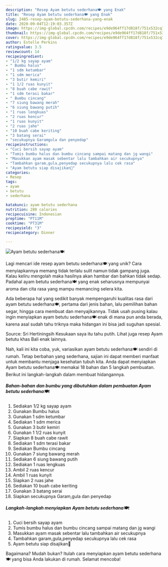```yaml
---
description: "Resep Ayam betutu sederhana🍽️ yang Enak"
title: "Resep Ayam betutu sederhana🍽️ yang Enak"
slug: 2485-resep-ayam-betutu-sederhana-yang-enak
date: 2020-09-04T12:19:03.357Z
image: https://img-global.cpcdn.com/recipes/e9de964ff17d818f/751x532cq70/ayam-betutu-sederhana🍽️-foto-resep-utama.jpg
thumbnail: https://img-global.cpcdn.com/recipes/e9de964ff17d818f/751x532cq70/ayam-betutu-sederhana🍽️-foto-resep-utama.jpg
cover: https://img-global.cpcdn.com/recipes/e9de964ff17d818f/751x532cq70/ayam-betutu-sederhana🍽️-foto-resep-utama.jpg
author: Estelle Perkins
ratingvalue: 3.5
reviewcount: 14
recipeingredient:
- "1/2 kg sayap ayam"
- " Bumbu halus"
- "1 sdm ketumbar"
- "1 sdm merica"
- "3 butir kemiri"
- "1 1/2 ruas kunyit"
- "8 buah cabe rawit"
- "1 sdm terasi bakar"
- " Bumbu cincang"
- "7 siung bawang merah"
- "6 siung bawang putih"
- "1 ruas lengkuas"
- "2 ruas kencur"
- "1 ruas kunyit"
- "2 ruas jahe"
- "10 buah cabe keriting"
- "3 batang serai"
- "secukupnya Garamgula dan penyedap"
recipeinstructions:
- "Cuci bersih sayap ayam"
- "Tumis bumbu halus dan bumbu cincang sampai matang dan jg wangi"
- "Masukkan ayam masak sebentar lalu tambahkan air secukupnya"
- "Tambahkan garam,gula,penyedap secukupnya lalu cek rasa"
- "Ayam betutu siap disajikan🤗"
categories:
- Resep
tags:
- ayam
- betutu
- sederhana

katakunci: ayam betutu sederhana 
nutrition: 280 calories
recipecuisine: Indonesian
preptime: "PT11M"
cooktime: "PT31M"
recipeyield: "3"
recipecategory: Dinner

---
```



![Ayam betutu sederhana🍽️](https://img-global.cpcdn.com/recipes/e9de964ff17d818f/751x532cq70/ayam-betutu-sederhana🍽️-foto-resep-utama.jpg)

Lagi mencari ide resep ayam betutu sederhana🍽️ yang unik? Cara menyiapkannya memang tidak terlalu sulit namun tidak gampang juga. Kalau keliru mengolah maka hasilnya akan hambar dan bahkan tidak sedap. Padahal ayam betutu sederhana🍽️ yang enak seharusnya mempunyai aroma dan cita rasa yang mampu memancing selera kita.

Ada beberapa hal yang sedikit banyak mempengaruhi kualitas rasa dari ayam betutu sederhana🍽️, pertama dari jenis bahan, lalu pemilihan bahan segar, hingga cara membuat dan menyajikannya. Tidak usah pusing kalau ingin menyiapkan ayam betutu sederhana🍽️ enak di mana pun anda berada, karena asal sudah tahu triknya maka hidangan ini bisa jadi suguhan spesial.

Source: Sri Hertiningsih Kesukaan saya itu tahu putih. Lihat juga resep Ayam betutu khas Bali enak lainnya.


Nah, kali ini kita coba, yuk, variasikan ayam betutu sederhana🍽️ sendiri di rumah. Tetap berbahan yang sederhana, sajian ini dapat memberi manfaat untuk membantu menjaga kesehatan tubuh kita. Anda dapat menyiapkan Ayam betutu sederhana🍽️ memakai 18 bahan dan 5 langkah pembuatan. Berikut ini langkah-langkah dalam membuat hidangannya.

<!--inarticleads1-->

##### Bahan-bahan dan bumbu yang dibutuhkan dalam pembuatan Ayam betutu sederhana🍽️:

1. Sediakan 1/2 kg sayap ayam
1. Gunakan  Bumbu halus
1. Gunakan 1 sdm ketumbar
1. Sediakan 1 sdm merica
1. Gunakan 3 butir kemiri
1. Gunakan 1 1/2 ruas kunyit
1. Siapkan 8 buah cabe rawit
1. Sediakan 1 sdm terasi bakar
1. Sediakan  Bumbu cincang
1. Gunakan 7 siung bawang merah
1. Sediakan 6 siung bawang putih
1. Sediakan 1 ruas lengkuas
1. Ambil 2 ruas kencur
1. Ambil 1 ruas kunyit
1. Siapkan 2 ruas jahe
1. Sediakan 10 buah cabe keriting
1. Gunakan 3 batang serai
1. Siapkan secukupnya Garam,gula dan penyedap




<!--inarticleads2-->

##### Langkah-langkah menyiapkan Ayam betutu sederhana🍽️:

1. Cuci bersih sayap ayam
1. Tumis bumbu halus dan bumbu cincang sampai matang dan jg wangi
1. Masukkan ayam masak sebentar lalu tambahkan air secukupnya
1. Tambahkan garam,gula,penyedap secukupnya lalu cek rasa
1. Ayam betutu siap disajikan🤗




Bagaimana? Mudah bukan? Itulah cara menyiapkan ayam betutu sederhana🍽️ yang bisa Anda lakukan di rumah. Selamat mencoba!
